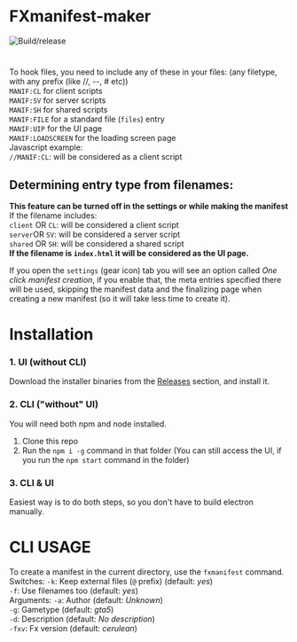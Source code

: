 # FXmanifest-maker
![Build/release](https://github.com/LedAndris/FXmanifest-maker/workflows/Build/release/badge.svg) 
# 
To hook files, you need to include any of these in your files: (any filetype, with any prefix (like //, --, # etc)) <br>
`MANIF:CL` for client scripts <br>
`MANIF:SV` for server scripts <br>
`MANIF:SH` for shared scripts <br>
`MANIF:FILE` for a standard file (`files`) entry <br>
`MANIF:UIP` for the UI page <br>
`MANIF:LOADSCREEN` for the loading screen page <br>
Javascript example: <br>
`//MANIF:CL`: will be considered as a client script
## Determining entry type from filenames:
**This feature can be turned off in the settings or while making the manifest** <br>
If the filename includes: <br>
`client` OR `CL`: will be considered a client script <br>
`server`OR `SV`: will be considered a server script <br>
`shared` OR `SH`: will be considered a shared script <br>
**If the filename is `index.html` it will be considered as the UI page.** <br>

If you open the `settings` (gear icon) tab you will see an option called *One click manifest creation*, if you enable that, the meta entries specified there will be used, skipping the manifest data and the finalizing page when creating a new manifest (so it will take less time to create it).

# Installation
### 1. UI (without CLI)
Download the installer binaries from the [Releases](https://github.com/LedAndris/FXmanifest-maker/releases) section, and install it. <br>
### 2. CLI ("without" UI)
You will need both npm and node installed.
1. Clone this repo
2. Run the `npm i -g` command in that folder
(You can still access the UI, if you run the `npm start` command in the folder)
### 3. CLI & UI
Easiest way is to do both steps, so you don't have to build electron manually.
# CLI USAGE
To create a manifest in the current directory, use the `fxmanifest` command.
Switches:
`-k`: Keep external files (`@` prefix) (default: *yes*) <br>
`-f`: Use filenames too (default: *yes*) <br>
Arguments:
`-a`: Author (default: *Unknown*) <br>
`-g`: Gametype (default: *gta5*) <br>
`-d`: Description (default: *No description*) <br>
`-fxv`: Fx version (default: *cerulean*) <br>

